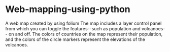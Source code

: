 # Web-mapping-using-python
A web map created by using folium The map includes a layer control panel from which you can toggle the features--such as population and volcanoes-- on and off. The colors of countries on the map represent their population, and the colors of the circle markers represent the elevations of the volcanoes.
